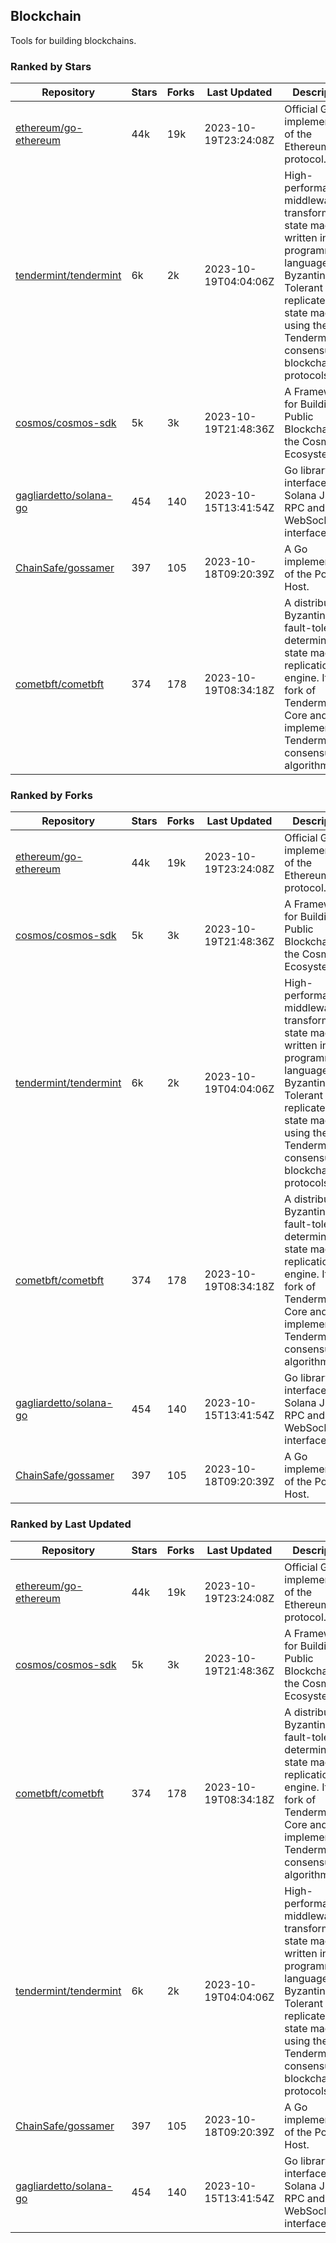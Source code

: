 ## Blockchain

Tools for building blockchains.

### Ranked by Stars

| Repository | Stars | Forks | Last Updated | Description | 
|------------|-------|-------|--------------|-------------|
| [ethereum/go-ethereum](https://github.com/ethereum/go-ethereum) | 44k | 19k | 2023-10-19T23:24:08Z |  Official Go implementation of the Ethereum protocol. |
| [tendermint/tendermint](https://github.com/tendermint/tendermint) | 6k | 2k | 2023-10-19T04:04:06Z |  High-performance middleware for transforming a state machine written in any programming language into a Byzantine Fault Tolerant replicated state machine using the Tendermint consensus and blockchain protocols. |
| [cosmos/cosmos-sdk](https://github.com/cosmos/cosmos-sdk) | 5k | 3k | 2023-10-19T21:48:36Z |  A Framework for Building Public Blockchains in the Cosmos Ecosystem. |
| [gagliardetto/solana-go](https://github.com/gagliardetto/solana-go) | 454 | 140 | 2023-10-15T13:41:54Z |  Go library to interface with Solana JSON RPC and WebSocket interfaces. |
| [ChainSafe/gossamer](https://github.com/ChainSafe/gossamer) | 397 | 105 | 2023-10-18T09:20:39Z |  A Go implementation of the Polkadot Host. |
| [cometbft/cometbft](https://github.com/cometbft/cometbft) | 374 | 178 | 2023-10-19T08:34:18Z |  A distributed, Byzantine fault-tolerant, deterministic state machine replication engine. It is a fork of Tendermint Core and implements the Tendermint consensus algorithm. |

### Ranked by Forks

| Repository | Stars | Forks | Last Updated | Description | 
|------------|-------|-------|--------------|-------------|
| [ethereum/go-ethereum](https://github.com/ethereum/go-ethereum) | 44k | 19k | 2023-10-19T23:24:08Z |  Official Go implementation of the Ethereum protocol. |
| [cosmos/cosmos-sdk](https://github.com/cosmos/cosmos-sdk) | 5k | 3k | 2023-10-19T21:48:36Z |  A Framework for Building Public Blockchains in the Cosmos Ecosystem. |
| [tendermint/tendermint](https://github.com/tendermint/tendermint) | 6k | 2k | 2023-10-19T04:04:06Z |  High-performance middleware for transforming a state machine written in any programming language into a Byzantine Fault Tolerant replicated state machine using the Tendermint consensus and blockchain protocols. |
| [cometbft/cometbft](https://github.com/cometbft/cometbft) | 374 | 178 | 2023-10-19T08:34:18Z |  A distributed, Byzantine fault-tolerant, deterministic state machine replication engine. It is a fork of Tendermint Core and implements the Tendermint consensus algorithm. |
| [gagliardetto/solana-go](https://github.com/gagliardetto/solana-go) | 454 | 140 | 2023-10-15T13:41:54Z |  Go library to interface with Solana JSON RPC and WebSocket interfaces. |
| [ChainSafe/gossamer](https://github.com/ChainSafe/gossamer) | 397 | 105 | 2023-10-18T09:20:39Z |  A Go implementation of the Polkadot Host. |

### Ranked by Last Updated

| Repository | Stars | Forks | Last Updated | Description | 
|------------|-------|-------|--------------|-------------|
| [ethereum/go-ethereum](https://github.com/ethereum/go-ethereum) | 44k | 19k | 2023-10-19T23:24:08Z |  Official Go implementation of the Ethereum protocol. |
| [cosmos/cosmos-sdk](https://github.com/cosmos/cosmos-sdk) | 5k | 3k | 2023-10-19T21:48:36Z |  A Framework for Building Public Blockchains in the Cosmos Ecosystem. |
| [cometbft/cometbft](https://github.com/cometbft/cometbft) | 374 | 178 | 2023-10-19T08:34:18Z |  A distributed, Byzantine fault-tolerant, deterministic state machine replication engine. It is a fork of Tendermint Core and implements the Tendermint consensus algorithm. |
| [tendermint/tendermint](https://github.com/tendermint/tendermint) | 6k | 2k | 2023-10-19T04:04:06Z |  High-performance middleware for transforming a state machine written in any programming language into a Byzantine Fault Tolerant replicated state machine using the Tendermint consensus and blockchain protocols. |
| [ChainSafe/gossamer](https://github.com/ChainSafe/gossamer) | 397 | 105 | 2023-10-18T09:20:39Z |  A Go implementation of the Polkadot Host. |
| [gagliardetto/solana-go](https://github.com/gagliardetto/solana-go) | 454 | 140 | 2023-10-15T13:41:54Z |  Go library to interface with Solana JSON RPC and WebSocket interfaces. |

